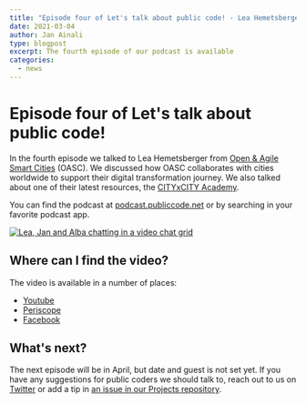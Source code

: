 ```yaml
---
title: "Episode four of Let's talk about public code! - Lea Hemetsberger from Open & Agile Smart Cities"
date: 2021-03-04
author: Jan Ainali
type: blogpost
excerpt: The fourth episode of our podcast is available
categories:
  - news
---
```


# Episode four of Let's talk about public code!

In the fourth episode we talked to Lea Hemetsberger from [Open & Agile Smart Cities](https://oascities.org/) (OASC).
We discussed how OASC collaborates with cities worldwide to support their digital transformation journey.
We also talked about one of their latest resources, the [CITYxCITY Academy](https://citibycity.academy).

You can find the podcast at [podcast.publiccode.net](https://podcast.publiccode.net/e/4-lea-hemetsberger-open-agile-smart-cities/) or by searching in your favorite podcast app.

[![Lea, Jan and Alba chatting in a video chat grid]({{site.url}}/assets/screenshot-episode-4.jpg)](https://www.youtube.com/watch?v=5iq1Mqwah7g)

## Where can I find the video?

The video is available in a number of places:

- [Youtube](https://www.youtube.com/watch?v=5iq1Mqwah7g)
- [Periscope](https://www.pscp.tv/w/1DXxyRyyWnZKM)
- [Facebook](https://www.facebook.com/publiccodenet/videos/430134378050506/)

## What's next?

The next episode will be in April, but date and guest is not set yet. If you have any suggestions for public coders we should talk to, reach out to us on [Twitter](https://twitter.com/publiccodenet) or add a tip in [an issue in our Projects repository](https://github.com/publiccodenet/projects/issues/new).
